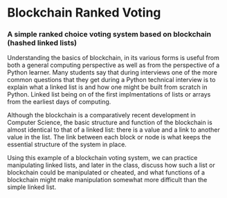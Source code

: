 # Blockchain Ranked Voting
 ### A simple ranked choice voting system based on blockchain (hashed linked lists)

 Understanding the basics of blockchain, in its various forms is useful from both a general computing perspective as well as from the perspective of a Python learner. Many students say that during interviews one of the more common questions that they get during a Python technical interview is to explain what a linked list is and how one might be built from scratch in Python. Linked list being on of the first implmentations of lists or arrays from the earliest days of computing.
 
 Although the blockchain is a comparatively recent development in Computer Science, the basic structure and function of the blockchain is almost identical to that of a linked list: there is a value and a link to another value in the list. The link between each block or node is what keeps the essential structure of the system in place.

 Using this example of a blockchain voting system, we can practice manipulating linked lists, and later in the class, discuss how such a list or blockchain could be manipulated or cheated, and what functions of a blockchain might make manipulation somewhat more difficult than the simple linked list.
